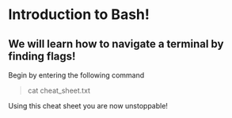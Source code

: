 # Introduction to Bash!

## We will learn how to navigate a terminal by finding flags!
Begin by entering the following command 
> cat cheat_sheet.txt

Using this cheat sheet you are now unstoppable!


